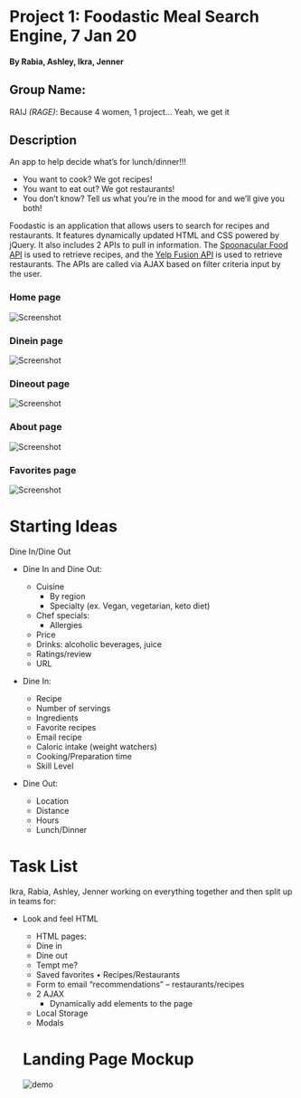 # Project 1: Foodastic Meal Search Engine, 7 Jan 20
#### By Rabia, Ashley, Ikra, Jenner

## Group Name:
RAIJ _(RAGE)_: Because 4 women, 1 project... Yeah, we get it

## Description
An app to help decide what’s for lunch/dinner!!!

- You want to cook? We got recipes!
- You want to eat out? We got restaurants!
- You don’t know? Tell us what you’re in the mood for and we’ll give you both!

Foodastic is an application that allows users to search for recipes and restaurants. It features dynamically updated HTML and CSS powered by jQuery.  It also includes 2 APIs to pull in information.  The [Spoonacular Food API](https://spoonacular.com/food-api) is used to retrieve recipes, and the [Yelp Fusion API](https://www.yelp.com/fusion) is used to retrieve restaurants.  The APIs are called via AJAX based on filter criteria input by the user.

### Home page
![Screenshot](/assets/img/screenshot-home.PNG?raw=true)

### Dinein page
![Screenshot](/assets/img/screenshot-dinein.PNG?raw=true)

### Dineout page
![Screenshot](/assets/img/screenshot-dineout.PNG?raw=true)

### About page
![Screenshot](/assets/img/screenshot-about.PNG?raw=true)

### Favorites page
![Screenshot](/assets/img/screenshot-favorite.PNG?raw=true)

# Starting Ideas

Dine In/Dine Out

- Dine In and Dine Out:

  - Cuisine
    - By region
    - Specialty (ex. Vegan, vegetarian, keto diet)
  - Chef specials:
    - Allergies
  - Price
  - Drinks: alcoholic beverages, juice
  - Ratings/review
  - URL

- Dine In:

  - Recipe
  - Number of servings
  - Ingredients
  - Favorite recipes
  - Email recipe
  - Caloric intake (weight watchers)
  - Cooking/Preparation time
  - Skill Level

- Dine Out:
  - Location
  - Distance
  - Hours
  - Lunch/Dinner

# Task List

Ikra, Rabia, Ashley, Jenner working on everything together and then split up in teams for:

- Look and feel HTML

  - HTML pages:
  - Dine in
  - Dine out
  - Tempt me?
  - Saved favorites
    • Recipes/Restaurants
  - Form to email “recommendations” – restaurants/recipes
  - 2 AJAX
    - Dynamically add elements to the page
  - Local Storage
  - Modals

  # Landing Page Mockup

  ![demo](assets/2nd%20mockup.png)
